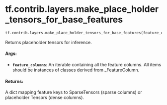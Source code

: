 <div itemscope itemtype="http://developers.google.com/ReferenceObject">
<meta itemprop="name" content="tf.contrib.layers.make_place_holder_tensors_for_base_features" />
<meta itemprop="path" content="Stable" />
</div>

# tf.contrib.layers.make_place_holder_tensors_for_base_features

``` python
tf.contrib.layers.make_place_holder_tensors_for_base_features(feature_columns)
```

Returns placeholder tensors for inference.

#### Args:

* <b>`feature_columns`</b>: An iterable containing all the feature columns. All items
    should be instances of classes derived from _FeatureColumn.


#### Returns:

A dict mapping feature keys to SparseTensors (sparse columns) or
placeholder Tensors (dense columns).